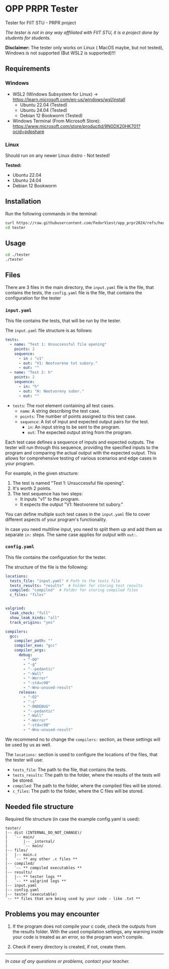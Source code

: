 # OPP PRPR Tester

Tester for FIIT STU - PRPR project

*The tester is not in any way affiliated with FIIT STU, it is a project done by students for students.*

**Disclaimer:** The tester only works on Linux ( MacOS maybe, but not tested), Windows is not supported (But WSL2 is supported)!!!

## Requirements

### Windows

- WSL2 (Windows Subsystem for Linux) -> https://learn.microsoft.com/en-us/windows/wsl/install
  - Ubuntu 22.04 (Tested)
  - Ubuntu 24.04 (Tested)
  - Debian 12 Bookworm (Tested)
- Windows Terminal (From Microsoft Store): https://www.microsoft.com/store/productId/9N0DX20HK701?ocid=pdpshare

### Linux

Should run on any newer Linux distro - Not tested!

**Tested:**
- Ubuntu 22.04
- Ubuntu 24.04
- Debian 12 Bookworm



## Installation

Run the following commands in the terminal:

```bash
curl https://raw.githubusercontent.com/FedorViest/opp_prpr2024/refs/heads/main/Tester/install.sh | bash
cd tester
```

## Usage

```bash
cd ./tester
./tester
```

## Files

There are 3 files in the main directory, the `input.yaml` file is the file, that contains the tests, the `config.yaml` file is the file, that contains the configuration for the tester

### `input.yaml`

This file contains the tests, that will be run by the tester. 

The `input.yaml` file structure is as follows:

```yaml
tests:
  - name: "Test 1: Unsuccessful file opening"
    points: 2
    sequence:
      - in : "v1"
      - out: "V1: Neotvorene txt subory."
      - out: ""
  - name: "Test 2: h"
    points: 2
    sequence:
      - in: "h"
      - out: "H: Neotvoreny subor."
      - out: ""
```

- `tests`: The root element containing all test cases.
  - `name`: A string describing the test case.
  - `points`: The number of points assigned to this test case.
  - `sequence`: A list of input and expected output pairs for the test.
    - `in`: An input string to be sent to the program.
    - `out`: The expected output string from the program.

Each test case defines a sequence of inputs and expected outputs. The tester will run through this sequence, providing the specified inputs to the program and comparing the actual output with the expected output. This allows for comprehensive testing of various scenarios and edge cases in your program.

For example, in the given structure:
1. The test is named "Test 1: Unsuccessful file opening".
2. It's worth 2 points.
3. The test sequence has two steps:
   - It inputs "v1" to the program.
   - It expects the output "V1: Neotvorene txt subory."

You can define multiple such test cases in the `input.yaml` file to cover different aspects of your program's functionality.

In case you need multiline input, you need to split them up and add them as separate `in:` steps. The same case applies for output with `out:`.

### `config.yaml`

This file contains the configuration for the tester.

The structure of the file is the following:

```yaml
locations:
  tests_file: "input.yaml" # Path to the tests file
  tests_results: "results"  # Folder for storing test results
  compiled: "compiled"  # Folder for storing compiled files
  c_files: "files"


valgrind:
  leak_check: "full"
  show_leak_kinds: "all"
  track_origins: "yes"

compilers:
  gcc:
    compiler_path: ""
    compiler_exe: "gcc"
    compiler_args:
      debug:
        - "-O0" 
        - "-g"  
        - "--pedantic"  
        - "-Wall"  
        - "-Werror"  
        - "-std=c90"  
        - "-Wno-unused-result"
      release:
        - "-O2"
        - "-s"
        - "-DNDEBUG"
        - "--pedantic"  
        - "-Wall"  
        - "-Werror"  
        - "-std=c90"  
        - "-Wno-unused-result"
```

We recommend no to change the `compilers:` section, as these settings will be used by us as well.

The `locations:` section is used to configure the locations of the files, that the tester will use:

- `tests_file`: The path to the file, that contains the tests.
- `tests_results`: The path to the folder, where the results of the tests will be stored.
- `compiled`: The path to the folder, where the compiled files will be stored.
- `c_files`: The path to the folder, where the C files will be stored.

## Needed file structure

Required file structure (in case the example config.yaml is used):

```
tester/
|-- dist (INTERNAL_DO_NOT_CHANGE)/
|   `-- main/
|       |-- _internal/
|       `-- main/
|-- files/
|   |-- main.c
|   `-- ** any other .c files ** 
|-- compiled/
|   `-- ** compiled executables **
|-- results/
|   |-- ** tester logs **
|   `-- ** valgrind logs **
|-- input.yaml
|-- config.yaml
|-- tester (executable)
`-- ** files that are being used by your code - like .txt **
```

## Problems you may encounter

1. If the program does not compile your c code, check the outputs from the results folder. With the used compilation settings, any warning inside your code is treated as an error, so the program won't compile.

2. Check if every directory is created, if not, create them.

___

*In case of any questions or problems, contact your teacher.*


